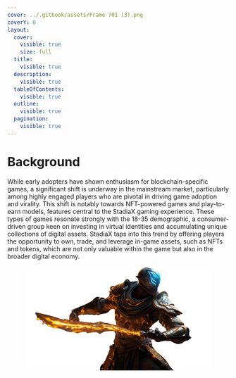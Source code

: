 ```yaml
---
cover: ../.gitbook/assets/Frame 701 (3).png
coverY: 0
layout:
  cover:
    visible: true
    size: full
  title:
    visible: true
  description:
    visible: true
  tableOfContents:
    visible: true
  outline:
    visible: true
  pagination:
    visible: true
---
```


# Background

While early adopters have shown enthusiasm for blockchain-specific games, a significant shift is underway in the mainstream market, particularly among highly engaged players who are pivotal in driving game adoption and virality. This shift is notably towards NFT-powered games and play-to-earn models, features central to the StadiaX gaming experience. These types of games resonate strongly with the 18-35 demographic, a consumer-driven group keen on investing in virtual identities and accumulating unique collections of digital assets. StadiaX taps into this trend by offering players the opportunity to own, trade, and leverage in-game assets, such as NFTs and tokens, which are not only valuable within the game but also in the broader digital economy.

<div align="left">

<figure><img src="../.gitbook/assets/discoporco_Display_a_heroic_video_game_character_in_a_powerful__6f736b7c-9e0d-4cec-b56b-dca4f4dd2cec-removebg-preview.png" alt=""><figcaption></figcaption></figure>

</div>
